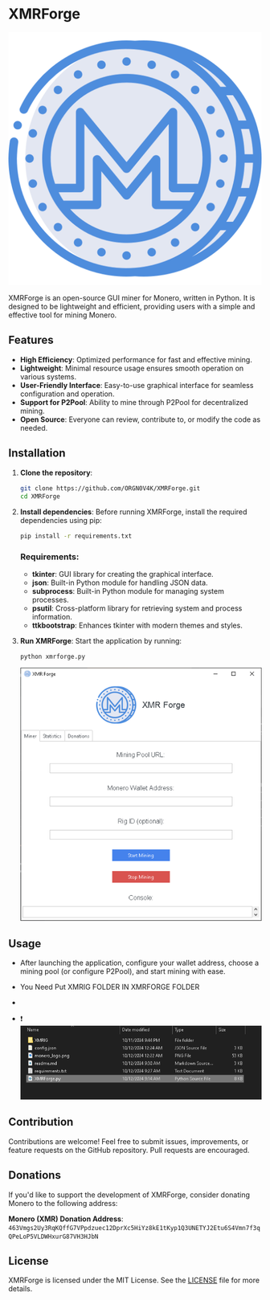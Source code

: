 # XMRForge
![XMRForge](monero_logo.png)

XMRForge is an open-source GUI miner for Monero, written in Python. It is designed to be lightweight and efficient, providing users with a simple and effective tool for mining Monero.

## Features

- **High Efficiency**: Optimized performance for fast and effective mining.
- **Lightweight**: Minimal resource usage ensures smooth operation on various systems.
- **User-Friendly Interface**: Easy-to-use graphical interface for seamless configuration and operation.
- **Support for P2Pool**: Ability to mine through P2Pool for decentralized mining.
- **Open Source**: Everyone can review, contribute to, or modify the code as needed.

## Installation

1. **Clone the repository**:
   ```bash
   git clone https://github.com/ORGN0V4K/XMRForge.git
   cd XMRForge
   ```
2. **Install dependencies**:
   Before running XMRForge, install the required dependencies using pip:
   ```bash
   pip install -r requirements.txt
   ```

   ### Requirements:
   - **tkinter**: GUI library for creating the graphical interface.
   - **json**: Built-in Python module for handling JSON data.
   - **subprocess**: Built-in Python module for managing system processes.
   - **psutil**: Cross-platform library for retrieving system and process information.
   - **ttkbootstrap**: Enhances tkinter with modern themes and styles.

3. **Run XMRForge**:
   Start the application by running:
   ```bash
   python xmrforge.py
   ```

   ![XMRForge](WindowScreenshoot.PNG)


## Usage

- After launching the application, configure your wallet address, choose a mining pool (or configure P2Pool), and start mining with ease.

- You Need Put XMRIG FOLDER IN XMRFORGE FOLDER
-
- ❗ ![XMRForge](XMRIG.PNG)

## Contribution

Contributions are welcome! Feel free to submit issues, improvements, or feature requests on the GitHub repository. Pull requests are encouraged.

## Donations

If you'd like to support the development of XMRForge, consider donating Monero to the following address:

**Monero (XMR) Donation Address**:  
`463Vmgs2Uy3RqKQffG7VPpdzuec12DprXc5HiYz8kE1tKyp1Q3UNETYJ2Etu6S4Vmn7f3qQPeLoP5VLDWHxurG87VH3HJbN`

## License

XMRForge is licensed under the MIT License. See the [LICENSE](LICENSE) file for more details.

